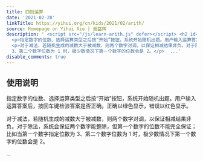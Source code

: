 ```yaml
---
title: 四则运算
date: '2021-02-28'
linkTitle: https://yihui.org/cn/kids/2021/02/arith/
source: Homepage on Yihui Xie | 谢益辉
description: ' <script src="/js/learn-arith.js" defer></script> <h2 id="使用说明">使用说明</h2>
  <p>指定数字的位数、选择运算类型之后按“开始”按钮，系统开始随机出题。用户输入运算答案后，按回车键检验答案是否正确。正确以绿色显示，错误以红色显示。</p>
  <p>对于减法，若随机生成的减数大于被减数，则两个数字对调，以保证相减结果非负。对于除法，系统会保证两个数字能整除，但第一个数字的位数不能完全保证；比如当第一个数字指定位数为
  3、第二个数字位数为 1 时，极少数情况下第一个数字的位数会是 2。</p>  ...'
disable_comments: true
---
```

 <script src="/js/learn-arith.js" defer></script> <h2 id="使用说明">使用说明</h2> <p>指定数字的位数、选择运算类型之后按“开始”按钮，系统开始随机出题。用户输入运算答案后，按回车键检验答案是否正确。正确以绿色显示，错误以红色显示。</p> <p>对于减法，若随机生成的减数大于被减数，则两个数字对调，以保证相减结果非负。对于除法，系统会保证两个数字能整除，但第一个数字的位数不能完全保证；比如当第一个数字指定位数为 3、第二个数字位数为 1 时，极少数情况下第一个数字的位数会是 2。</p>  ...